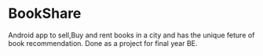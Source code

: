 # BookShare
Android app to sell,Buy and rent books in a city and has the unique feture of book recommendation. Done as a project for final year BE.
